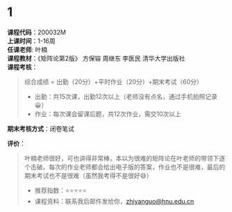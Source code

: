 # 1  
**课程代码**：200032M  
**上课时间**：1-16周  
**任课老师**: 叶楠  
**课程教材**：《矩阵论第2版》 方保镕 周继东 李医民  清华大学出版社  
**课程考核**：  
>
>综合成绩 = 出勤（20分）+平时作业（20分）+期末考试（60分）
>- 出勤：共15次课，出勤12次以上（老师没有点名，通过手机拍照记录😀）
>- 作业：每次课会留课后题，共12次作业，需交10次以上

**期末考核方式**：闭卷笔试

**评价**：
>
>叶楠老师很好，可也讲得非常棒，本以为很难的矩阵论在叶老师的带领下逐个击破。每次的作业老师都会给出电子版的答案，作业也不是很难，最后的期末考试也不是很难（虽然我考得不是很好😅）
>- 推荐指数：⭐⭐⭐⭐⭐
>- 课程资料：联系我后邮件发给你，zhiyanguo@hnu.edu.cn

